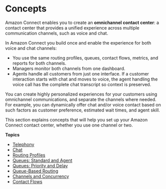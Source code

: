 # Concepts<a name="connect-concepts"></a>

Amazon Connect enables you to create an **omnichannel contact center**: a contact center that provides a unified experience across multiple communication channels, such as voice and chat\.

In Amazon Connect you build once and enable the experience for both voice and chat channels:
+ You use the same routing profiles, queues, contact flows, metrics, and reports for both channels\.
+ Managers monitor both channels from one dashboard\.
+ Agents handle all customers from just one interface\. If a customer interaction starts with chat and moves to voice, the agent handling the voice call has the complete chat transcript so context is preserved\. 

You can create highly personalized experiences for your customers using omnichannel communications, and separate the channels where needed\. For example, you can dynamically offer chat and/or voice contact based on such factors as customer preference, estimated wait times, and agent skill\. 

This section explains concepts that will help you set up your Amazon Connect contact center, whether you use one channel or two\. 

**Topics**
+ [Telephony](concepts-telephony.md)
+ [Chat](chat.md)
+ [Routing Profiles](concepts-routing.md)
+ [Queues: Standard and Agent](concepts-queues-standard-and-agent.md)
+ [Queues: Priority and Delay](concepts-routing-profiles-priority.md)
+ [Queue\-Based Routing](concepts-queue-based-routing.md)
+ [Channels and Concurrency](channels-and-concurrency.md)
+ [Contact Flows](concepts-contact-flows.md)